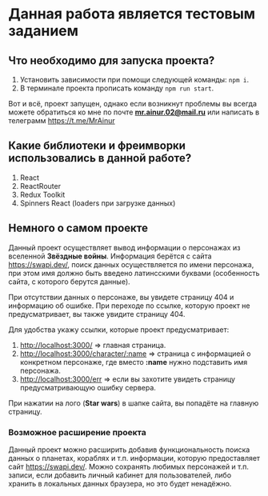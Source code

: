 # Данная работа является тестовым заданием

## Что необходимо для запуска проекта?

1. Установить зависимости при помощи следующей команды: `npm i`.
2. В терминале проекта прописать команду `npm run start`.

Вот и всё, проект запущен, однако если возникнут проблемы вы всегда можете обратиться ко мне
по почте **mr.ainur.02@mail.ru** или написать в телеграмм <https://t.me/MrAinur>

## Какие библиотеки и фреимворки использовались в данной работе?

1. React
2. ReactRouter
3. Redux Toolkit
4. Spinners React (loaders при загрузке данных)

## Немного о самом проекте

Данный проект осуществляет вывод информации о персонажах из вселенной **Звёздные войны**.
Информация берётся с сайта <https://swapi.dev/>, поиск данных осуществляется по имени персонажа,
при этом имя должно быть введено латинсскими буквами (особенность сайта, с которого берутся данные).

При отсутствии данных о персонаже, вы увидете страницу 404 и информацию об ошибке.
При переходе по ссылке, которую проект не предусматривает, вы также увидите страницу 404.

Для удобства укажу ссылки, которые проект предусматривает:

1. <http://localhost:3000/> => главная страница.
2. <http://localhost:3000/character/:name> => страница с информацией о конкретном персонаже,
   где вместо **:name** нужно подставить имя персонажа.
3. <http://localhost:3000/err> => если вы захотите увидеть страницу предусматривающую ошибку сервера.

При нажатии на лого (**Star wars**) в шапке сайта, вы попадёте на главную страницу.

### Возможное расширение проекта

Данный проект можно расширить добавив функциональность поиска данных о планетах, кораблях и т.п. информации, которую
предоставляет сайт <https://swapi.dev/>. Можно сохранять любимых персонажей и т.п. записи, если добавить личный кабинет
для пользователей, либо хранить в локальных данных браузера, но это будет ненадёжно.
